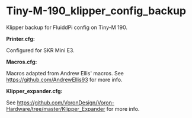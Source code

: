 # Tiny-M-190_klipper_config_backup

Klipper backup for FluiddPi config on Tiny-M 190.

**Printer.cfg:**

Configured for SKR Mini E3.

**Macros.cfg:**

Macros adapted from Andrew Ellis' macros. See https://github.com/AndrewEllis93 for more info.

**Klipper_expander.cfg:**

See https://github.com/VoronDesign/Voron-Hardware/tree/master/Klipper_Expander for more info.

